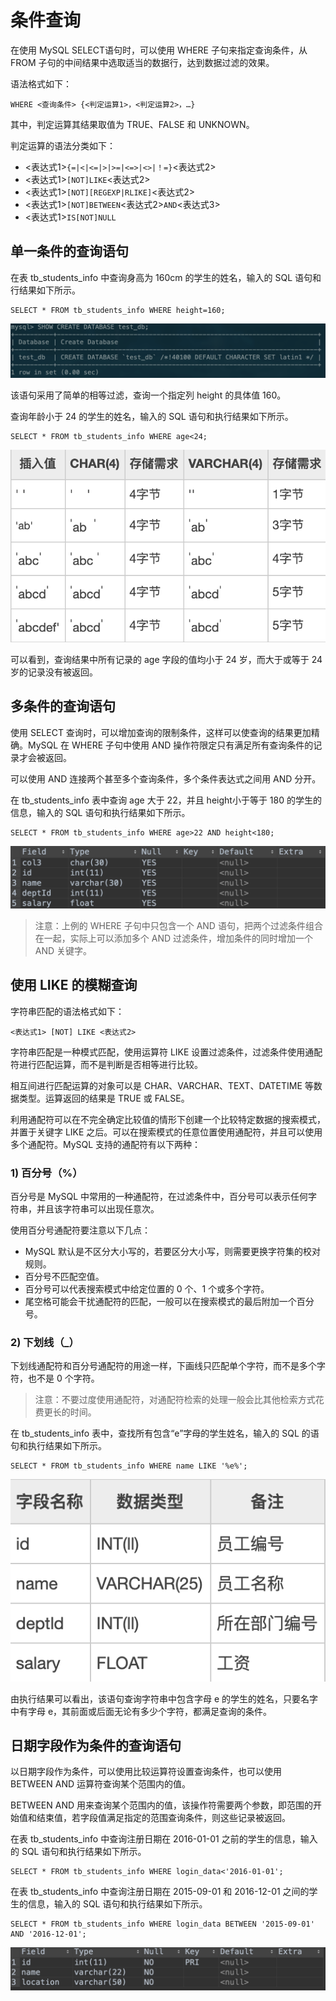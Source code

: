 # 条件查询

在使用 MySQL SELECT语句时，可以使用 WHERE 子句来指定查询条件，从 FROM 子句的中间结果中选取适当的数据行，达到数据过滤的效果。

 语法格式如下：

```text
WHERE <查询条件> {<判定运算1>，<判定运算2>，…}
```

 其中，判定运算其结果取值为 TRUE、FALSE 和 UNKNOWN。

 判定运算的语法分类如下：

*  &lt;表达式1&gt;`{=|<|<=|>|>=|<=>|<>|！=}`&lt;表达式2&gt;
*  &lt;表达式1&gt;`[NOT]LIKE`&lt;表达式2&gt;
*  &lt;表达式1&gt;`[NOT][REGEXP|RLIKE]`&lt;表达式2&gt;
*  &lt;表达式1&gt;`[NOT]BETWEEN`&lt;表达式2&gt;`AND`&lt;表达式3&gt;
*  &lt;表达式1&gt;`IS[NOT]NULL`

##  单一条件的查询语句

在表 tb\_students\_info 中查询身高为 160cm 的学生的姓名，输入的 SQL 语句和行结果如下所示。

```text
SELECT * FROM tb_students_info WHERE height=160;
```

![](../.gitbook/assets/image%20%2821%29.png)

 该语句采用了简单的相等过滤，查询一个指定列 height 的具体值 160。

 查询年龄小于 24 的学生的姓名，输入的 SQL 语句和执行结果如下所示。

```text
SELECT * FROM tb_students_info WHERE age<24;
```

![](../.gitbook/assets/image%20%28112%29.png)

 可以看到，查询结果中所有记录的 age 字段的值均小于 24 岁，而大于或等于 24 岁的记录没有被返回。

##  多条件的查询语句

 使用 SELECT 查询时，可以增加查询的限制条件，这样可以使查询的结果更加精确。MySQL 在 WHERE 子句中使用 AND 操作符限定只有满足所有查询条件的记录才会被返回。

 可以使用 AND 连接两个甚至多个查询条件，多个条件表达式之间用 AND 分开。

 在 tb\_students\_info 表中查询 age 大于 22，并且 height小于等于 180 的学生的信息，输入的 SQL 语句和执行结果如下所示。

```text
SELECT * FROM tb_students_info WHERE age>22 AND height<180;
```

![](../.gitbook/assets/image%20%2864%29.png)

> 注意：上例的 WHERE 子句中只包含一个 AND 语句，把两个过滤条件组合在一起，实际上可以添加多个 AND 过滤条件，增加条件的同时增加一个 AND 关键字。

##  使用 LIKE 的模糊查询

 字符串匹配的语法格式如下：

```text
<表达式1> [NOT] LIKE <表达式2>
```

字符串匹配是一种模式匹配，使用运算符 LIKE 设置过滤条件，过滤条件使用通配符进行匹配运算，而不是判断是否相等进行比较。

相互间进行匹配运算的对象可以是 CHAR、VARCHAR、TEXT、DATETIME 等数据类型。运算返回的结果是 TRUE 或 FALSE。

利用通配符可以在不完全确定比较值的情形下创建一个比较特定数据的搜索模式，并置于关键字 LIKE 之后。可以在搜索模式的任意位置使用通配符，并且可以使用多个通配符。MySQL 支持的通配符有以下两种：

###  1\) 百分号（%）

 百分号是 MySQL 中常用的一种通配符，在过滤条件中，百分号可以表示任何字符串，并且该字符串可以出现任意次。

 使用百分号通配符要注意以下几点：

*  MySQL 默认是不区分大小写的，若要区分大小写，则需要更换字符集的校对规则。
*  百分号不匹配空值。
*  百分号可以代表搜索模式中给定位置的 0 个、1 个或多个字符。
*  尾空格可能会干扰通配符的匹配，一般可以在搜索模式的最后附加一个百分号。

###  2\) 下划线（\_）

 下划线通配符和百分号通配符的用途一样，下画线只匹配单个字符，而不是多个字符，也不是 0 个字符。

> 注意：不要过度使用通配符，对通配符检索的处理一般会比其他检索方式花费更长的时间。

 在 tb\_students\_info 表中，查找所有包含“e”字母的学生姓名，输入的 SQL 的语句和执行结果如下所示。

```text
SELECT * FROM tb_students_info WHERE name LIKE '%e%';
```

![](../.gitbook/assets/image%20%289%29.png)

 由执行结果可以看出，该语句查询字符串中包含字母 e 的学生的姓名，只要名字中有字母 e，其前面或后面无论有多少个字符，都满足查询的条件。

## 日期字段作为条件的查询语句

以日期字段作为条件，可以使用比较运算符设置查询条件，也可以使用 BETWEEN AND 运算符查询某个范围内的值。

BETWEEN AND 用来查询某个范围内的值，该操作符需要两个参数，即范围的开始值和结束值，若字段值满足指定的范围查询条件，则这些记录被返回。

在表 tb\_students\_info 中查询注册日期在 2016-01-01 之前的学生的信息，输入的 SQL 语句和执行结果如下所示。

```text
SELECT * FROM tb_students_info WHERE login_data<'2016-01-01';
```

在表 tb\_students\_info 中查询注册日期在 2015-09-01 和 2016-12-01 之间的学生的信息，输入的 SQL 语句和执行结果如下所示。

```text
SELECT * FROM tb_students_info WHERE login_data BETWEEN '2015-09-01' AND '2016-12-01';
```

![](../.gitbook/assets/image%20%2896%29.png)

